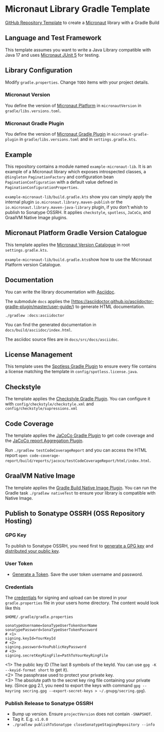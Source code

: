 
# Micronaut Library Gradle Template
[GitHub Repository Template](https://docs.github.com/en/repositories/creating-and-managing-repositories/creating-a-template-repository) to create a [Micronaut](https://micronaut.io) library with a Gradle Build

## Language and Test Framework

This template assumes you want to write a Java Library compatible with Java 17 and uses [Micronaut JUnit 5](https://micronaut-projects.github.io/micronaut-test/4.6.2/guide/#junit5) for testing. 

## Library Configuration

Modify `gradle.properties`. Change `TODO` items with your project details.

### Micronaut Version

You define the version of [Micronaut Platform](https://micronaut-projects.github.io/micronaut-platform/latest/guide/) in `micronautVersion` in `gradle/libs.versions.toml`.

### Micronaut Gradle Plugin

You define the version of [Micronaut Gradle Plugin](https://micronaut-projects.github.io/micronaut-gradle-plugin/latest/index.html) in `micronaut-gradle-plugin` in `gradle/libs.versions.toml` and in `settings.gradle.kts`.

## Example

This repository contains a module named `example-micronaut-lib`. It is an example of a Micronaut library which exposes introspected classes, a `@Singleton` `PaginationFactory` and configuration bean `PaginationConfiguration` with a default value defined in `PaginationConfigurationProperties`.

`example-micronaut-lib/build.gradle.kts` show you can simply apply the internal plugin `io.micronaut.library.maven-publish` or the `io.micronaut.library.maven-java-library` plugin, if you don't whish to publish to  Sonatype OSSRH. It applies `checkstyle`, `spotless`, `JaCoCo`, and GraalVM Native Image plugins.

## Micronaut Platform Gradle Version Catalogue

This template applies the [Micronaut Version Catalogue](https://micronaut-projects.github.io/micronaut-platform/latest/guide) in root `settings.gradle.kts`.

`example-micronaut-lib/build.gradle.kts`show how to use the Micronaut Platform version Catalogue.

## Documentation

You can write the library documentation with [Asciidoc](https://docs.asciidoctor.org/asciidoc/latest/). 

The submodule `docs` applies the [https://asciidoctor.github.io/asciidoctor-gradle-plugin/master/user-guide/) to generate HTML documentation.

`./gradlew :docs:asciidoctor`

You can find the generated documentation in `docs/build/asciidoc/index.html`. 

The asciidoc source files are in `docs/src/docs/asciidoc`.

## License Management

This template uses the [Spotless Gradle Plugin](https://github.com/diffplug/spotless) to ensure every file contains a license matching the template in `config/spotless.license.java`.

## Checkstyle

The template applies the [Checkstyle Gradle Plugin](https://docs.gradle.org/current/userguide/checkstyle_plugin.html). You can configure it with `config/checkstyle/checkstyle.xml` and `config/checkstyle/supressions.xml`

## Code Coverage

The template applies the [JaCoCo Gradle Plugin](https://docs.gradle.org/current/userguide/jacoco_plugin.html) to get code coverage and the [JaCoCo report Aggregation Plugin](https://docs.gradle.org/current/userguide/jacoco_report_aggregation_plugin.html). 

Run `./gradlew testCodeCoverageReport` and you can access the HTML report `open code-coverage-report/build/reports/jacoco/testCodeCoverageReport/html/index.html`.

## GraalVM Native Image

The template applies the [Gradle Build Native Image Plugin](https://graalvm.github.io/native-build-tools/latest/gradle-plugin.html). You can run the Gradle task `./gradlew nativeTest` to ensure your library is compatible with Native Image.  

## Publish to Sonatype OSSRH (OSS Repository Hosting)

### GPG Key
To publish to Sonatype OSSRH, you need first to [generate a GPG key](https://central.sonatype.org/publish/requirements/gpg/#generating-a-key-pair9) and [distributed your public key](https://central.sonatype.org/publish/requirements/gpg/#distributing-your-public-key). 

### User Token

- [Generate a Token](https://central.sonatype.org/publish/generate-token/#generate-a-token-on-ossrh-sonatype-nexus-repository-manager-servers). Save the user token username and password.

### Credentials

The [credentials](https://central.sonatype.org/publish/publish-gradle/#credentials) for signing and upload can be stored in your `gradle.properties` file in your users home directory. The content would look like this

`$HOME/.gradle/gradle.properties`

```properties
sonatypeUsername=SonaTypeUserTokenUserName
sonatypePassword=SonaTypeUserTokenPassword
# <1>
signing.keyId=YourKeyId
# <2>
signing.password=YouPublicKeyPassword
# <3>
signing.secretKeyRingFile=PathToYourKeyRingFile
```

<1> The public key ID (The last 8 symbols of the keyId. You can use `gpg -K --keyid-format short` to get it).  
<2> The passphrase used to protect your private key.  
<3> The absolute path to the secret key ring file containing your private key. (Since gpg 2.1, you need to export the keys with command `gpg --keyring secring.gpg --export-secret-keys > ~/.gnupg/secring.gpg`).  

### Publish Release to Sonatype OSSRH

- Bump up version. Ensure `projectVersion` does not contain `-SNAPSHOT`. 
- Tag it. E.g. `v1.0.0`
- `./gradlew publishToSonatype closeSonatypeStagingRepository --info`
